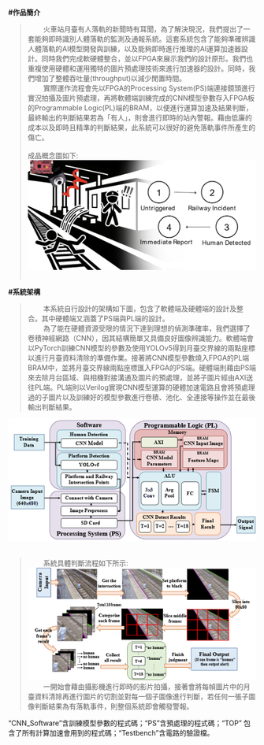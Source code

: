 **#作品簡介**<br/>
>&nbsp;&nbsp;&nbsp;&nbsp;&nbsp;&nbsp;&nbsp;&nbsp;火車站月臺有人落軌的新聞時有耳聞，為了解決現況，我們提出了一套能夠即時識別人體落軌的監測及通報系統。這套系統包含了能夠準確辨識人體落軌的AI模型開發與訓練，以及能夠即時進行推理的AI運算加速器設計。同時我們完成軟硬體整合，並以FPGA來展示我們的設計原形。我們也重複使用硬體和運用獨特的圖片預處理技術來進行加速器的設計。同時，我們增加了整體吞吐量(throughput)以減少閒置時間。<br/>
>&nbsp;&nbsp;&nbsp;&nbsp;&nbsp;&nbsp;&nbsp;&nbsp;實際運作流程會先以FPGA的Processing System(PS)端連接鏡頭進行實況拍攝及圖片預處理，再將軟體端訓練完成的CNN模型參數存入FPGA板的Programmable Logic(PL)端的BRAM，以便進行運算加速及結果判斷，最終輸出的判斷結果若為「有人」，則會進行即時的站內警報。藉由低廉的成本以及即時且精準的判斷結果，此系統可以很好的避免落軌事件所產生的傷亡。<br/><br/>
    成品概念圖如下:<br/>
![image](https://github.com/AI-Hardware-Acceleration-System/Human-on-Railway-Detection-Using-Real-time-Edge-Computing-Deep-Learning-Hardware-Acceleration-System/blob/main/CNN_Software/image/Product_concept_2.jpg)<br/><br/>

**#系統架構**<br/>
>&nbsp;&nbsp;&nbsp;&nbsp;&nbsp;&nbsp;&nbsp;&nbsp;本系統自行設計的架構如下圖，包含了軟體端及硬體端的設計及整合。其中硬體端又涵蓋了PS端與PL端的設計。<br/>
>&nbsp;&nbsp;&nbsp;&nbsp;&nbsp;&nbsp;&nbsp;&nbsp;為了能在硬體資源受限的情況下達到理想的偵測準確率，我們選擇了卷積神經網路（CNN），因其結構簡單又具備良好圖像辨識能力。軟體端會以PyTorch訓練CNN模型的參數及使用YOLOv5得到月臺交界線的兩點座標以進行月臺資料清除的準備作業。接著將CNN模型參數燒入FPGA的PL端BRAM中，並將月臺交界線兩點座標匯入FPGA的PS端。硬體端則藉由PS端來去除月台區域、與相機對接溝通及圖片的預處理，並將子圖片經由AXI送往PL端。PL端則以Verilog實現CNN模型運算的硬體加速電路且會將預處理過的子圖片以及訓練好的模型參數進行卷積、池化、全連接等操作並在最後輸出判斷結果。<br/>

![image](https://github.com/AI-Hardware-Acceleration-System/Human-on-Railway-Detection-Using-Real-time-Edge-Computing-Deep-Learning-Hardware-Acceleration-System/blob/main/CNN_Software/image/architecture_1.png)<br/><br/>

>&nbsp;&nbsp;&nbsp;&nbsp;&nbsp;&nbsp;&nbsp;&nbsp;系統具體判斷流程如下所示:<br/>
![image](https://github.com/AI-Hardware-Acceleration-System/Human-on-Railway-Detection-Using-Real-time-Edge-Computing-Deep-Learning-Hardware-Acceleration-System/blob/main/CNN_Software/image/architecture_2.png)<br/>
>&nbsp;&nbsp;&nbsp;&nbsp;&nbsp;&nbsp;&nbsp;&nbsp;一開始會藉由攝影機進行即時的影片拍攝，接著會將每幀圖片中的月臺資料清除再進行圖片的切割並對每一個子圖像進行判斷，若任何一張子圖像判斷結果為有落軌事件，則整個系統即會觸發警報。<br/>

“CNN_Software”含訓練模型參數的程式碼；“PS”含預處理的程式碼；“TOP” 包含了所有計算加速會用到的程式碼；“Testbench”含電路的驗證檔。<br/>
